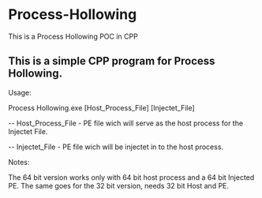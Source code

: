 # Process-Hollowing
This is a Process Hollowing POC in CPP

This is a simple CPP program for Process Hollowing.
-

Usage:

Process Hollowing.exe [Host_Process_File] [Injectet_File]

-- Host_Process_File - PE file wich will serve as the host process for the Injectet File.

-- Injectet_File - PE file wich will be injectet in to the host process.


Notes:

The 64 bit version works only with 64 bit host process and a 64 bit Injected PE. The same goes for the 32 bit version, needs 32 bit Host and PE.
